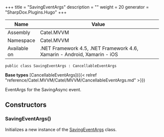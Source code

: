 

+++
title = "SavingEventArgs" 
description = ""
weight = 20
generator = "SharpDox.Plugins.Hugo"
+++

Name|Value
---|---
Assembly|Catel.MVVM
Namespace|Catel.MVVM
Available on|.NET Framework 4.5, .NET Framework 4.6, Xamarin - Android, Xamarin - iOS

```
public class SavingEventArgs : CancellableEventArgs
```

**Base types**
[CancellableEventArgs]({{< relref "reference/Catel.MVVM/Catel/MVVM/CancellableEventArgs.md" >}})

EventArgs for the SavingAsync event.

## Constructors

### SavingEventArgs()

Initializes a new instance of the [SavingEventArgs](#) class.

